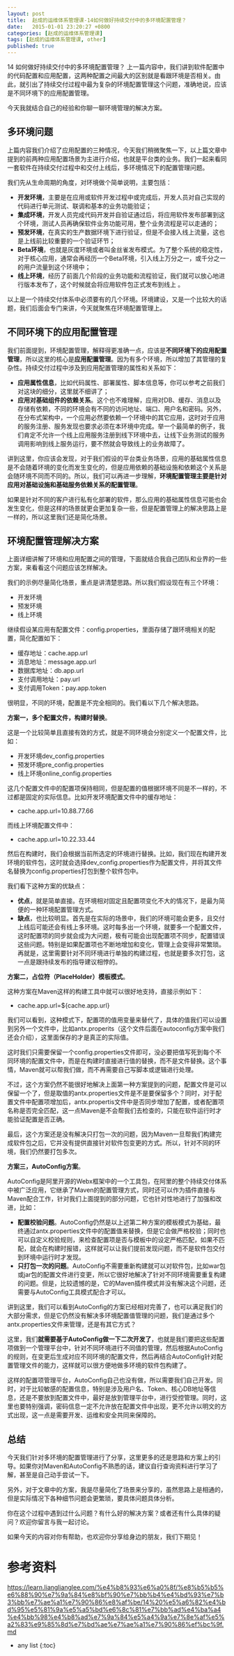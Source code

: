 ```yaml
---
layout: post
title:  赵成的运维体系管理课-14如何做好持续交付中的多环境配置管理？
date:   2015-01-01 23:20:27 +0800
categories: [赵成的运维体系管理课]
tags: [赵成的运维体系管理课, other]
published: true
---
```




14 如何做好持续交付中的多环境配置管理？
上一篇内容中，我们讲到软件配置中的代码配置和应用配置，这两种配置之间最大的区别就是看跟环境是否相关。由此，就引出了持续交付过程中最为复杂的环境配置管理这个问题，准确地说，应该是不同环境下的应用配置管理。

今天我就结合自己的经验和你聊一聊环境管理的解决方案。

## 多环境问题

上篇内容我们介绍了应用配置的三种情况，今天我们稍微聚焦一下，以上篇文章中提到的前两种应用配置场景为主进行介绍，也就是平台类的业务。我们一起来看同一套软件在持续交付过程中和交付上线后，多环境情况下的配置管理问题。

我们先从生命周期的角度，对环境做个简单说明，主要包括：

* **开发环境**，主要是在应用或软件开发过程中或完成后，开发人员对自己实现的代码进行单元测试、联调和基本的业务功能验证；
* **集成环境**，开发人员完成代码开发并自验证通过后，将应用软件发布部署到这个环境，测试人员再确保软件业务功能可用，整个业务流程是可以走通的；
* **预发环境**，在真实的生产数据环境下进行验证，但是不会接入线上流量，这也是上线前比较重要的一个验证环节；
* **Beta环境**，也就是灰度环境或者叫金丝雀发布模式。为了整个系统的稳定性，对于核心应用，通常会再经历一个Beta环境，引入线上万分之一，或千分之一的用户流量到这个环境中；
* **线上环境**，经历了前面几个阶段的业务功能和流程验证，我们就可以放心地进行版本发布了，这个时候就会将应用软件包正式发布到线上 。

以上是一个持续交付体系中必须要有的几个环境。环境建设，又是一个比较大的话题，我们后面会专门来讲，今天就聚焦在环境配置管理上。

## 不同环境下的应用配置管理

我们前面提到，环境配置管理，解释得更准确一点，应该是**不同环境下的应用配置管理**，所以这里的核心是**应用配置管理**。因为有多个环境，所以增加了其管理的复杂性。持续交付过程中涉及到应用配置管理的属性和关系如下：

* **应用属性信息**，比如代码属性、部署属性、脚本信息等，你可以参考之前我们对这块的细分，这里就不细讲了；
* **应用对基础组件的依赖关系**。这个也不难理解，应用对DB、缓存、消息以及存储有依赖，不同的环境会有不同的访问地址、端口、用户名和密码。另外，在分布式架构中，一个应用必然要依赖一个环境中的其它应用，这时对于应用的服务注册、服务发现也要求必须在本环境中完成。举一个最简单的例子，我们肯定不允许一个线上应用服务注册到线下环境中去，让线下业务测试的服务调用影响到线上服务运行，要不然就会导致线上的业务故障了。

讲到这里，你应该会发现，对于我们假设的平台类业务场景，应用的基础属性信息是不会随着环境的变化而发生变化的，但是应用依赖的基础设施和依赖这个关系是会随环境不同而不同的。所以，我们可以再进一步理解，**环境配置管理主要是针对应用对基础设施和基础服务依赖关系的配置管理**。

如果是针对不同的客户进行私有化部署的软件，那么应用的基础属性信息可能也会发生变化，但是这样的场景就更会更加复杂一些，但是配置管理上的解决思路上是一样的，所以这里我们还是简化场景。

## 环境配置管理解决方案

上面详细讲解了环境和应用配置之间的管理，下面就结合我自己团队和业界的一些方案，来看看这个问题应该怎样解决。

我们的示例尽量简化场景，重点是讲清楚思路。所以我们假设现在有三个环境：

* 开发环境
* 预发环境
* 线上环境

继续假设某应用有配置文件：config.properties，里面存储了跟环境相关的配置，简化配置如下：

* 缓存地址：cache.app.url
* 消息地址：message.app.url
* 数据库地址：db.app.url
* 支付调用地址：pay.url
* 支付调用Token：pay.app.token

很明显，不同的环境，配置是不完全相同的。我们看以下几个解决思路。

**方案一，多个配置文件，构建时替换**。

这是一个比较简单且直接有效的方式，就是不同环境会分别定义一个配置文件，比如：

* 开发环境dev_config.properties
* 预发环境pre_config.properties
* 线上环境online_config.properties

这几个配置文件中的配置项保持相同，但是配置的值根据环境不同是不一样的，不过都是固定的实际信息。比如开发环境配置文件中的缓存地址：

* cache.app.url=10.88.77.66

而线上环境配置文件中：

* cache.app.url=10.22.33.44

然后在构建时，我们会根据当前所选定的环境进行替换。比如，我们现在构建开发环境的软件包，这时就会选择dev_config.properties作为配置文件，并将其文件名替换为config.properties打包到整个软件包中。

我们看下这种方案的优缺点：

* **优点**，就是简单直接。在环境相对固定且配置项变化不大的情况下，是最为简便的一种环境配置管理方式。
* **缺点**，也比较明显。首先是在实际的场景中，我们的环境可能会更多，且交付上线后可能还会有线上多环境。这时每多出一个环境，就要多一个配置文件，这时配置项的同步就会成为大问题，极有可能会出现配置项不同步，配置错误这些问题。特别是如果配置项也不断地增加和变化，管理上会变得非常繁琐。再就是，这里需要针对不同环境进行单独的构建过程，也就是要多次打包，这一点是跟持续发布的指导建议相悖的。

**方案二，占位符（PlaceHolder）模板模式**。

这种方案在Maven这样的构建工具中就可以很好地支持，直接示例如下：

* cache.app.url=${cache.app.url}

我们可以看到，这种模式下，配置项的值用变量来替代了，具体的值我们可以设置到另外一个文件中，比如antx.properits（这个文件后面在autoconfig方案中我们还会介绍），这里面保存的才是真正的实际值。

这时我们只需要保留一个config.properties文件即可，没必要把值写死到每个不同环境的配置文件中，而是在构建时直接进行值的替换，而不是文件替换。这个事情，Maven就可以帮我们做，而不再需要自己写脚本或逻辑进行处理。

不过，这个方案仍然不能很好地解决上面第一种方案提到的问题，配置文件是可以保留一个了，但是取值的antx.properties文件是不是要保留多个？同时，对于配置文件中配置项增加后，antx.propertis文件中是否同步增加了配置，或者配置项名称是否完全匹配，这一点Maven是不会帮我们去检查的，只能在软件运行时才能验证配置是否正确。

最后，这个方案还是没有解决只打包一次的问题，因为Maven一旦帮我们构建完成软件包之后，它并没有提供直接针对软件包变更的方式。所以，针对不同的环境，我们仍然要打包多次。

**方案三，AutoConfig方案**。

AutoConfig是阿里开源的Webx框架中的一个工具包，在阿里的整个持续交付体系中被广泛应用，它继承了Maven的配置管理方式，同时还可以作为插件直接与Maven配合工作，针对我们上面提到的部分问题，它也针对性地进行了加强和改进，比如：

* **配置校验问题**。AutoConfig仍然是以上述第二种方案的模板模式为基础，最终通过antx.properties文件中的配置值来替换，但是它会做严格校验；同时也可以自定义校验规则，来检查配置项是否与模板中的设定严格匹配，如果不匹配，就会在构建时报错，这样就可以让我们提前发现问题，而不是软件包交付到环境中运行时才发现。
* **只打包一次的问题**。AutoConfig不需要重新构建就可以对软件包，比如war包或jar包的配置文件进行变更，所以它很好地解决了针对不同环境需要重复构建的问题。但是，比较遗憾的是，它的Maven插件模式并没有解决这个问题，还需要与AutoConfig工具模式配合才可以。

讲到这里，我们可以看到AutoConfig的方案已经相对完善了，也可以满足我们的大部分需求，但是它仍然没有解决多环境配置值管理的问题，我们是通过多个antx.properties文件来管理，还是有其它方式？

这里，我们**就需要基于AutoConfig做一下二次开发了**，也就是我们要把这些配置项做到一个管理平台中，针对不同环境进行不同值的管理，然后根据AutoConfig的规则，在变更后生成对应不同环境的配置文件，然后再结合AutoConfig针对配置管理文件的能力，这样就可以很方便地做多环境的软件包构建了。

这样的配置项管理平台，AutoConfig自己也没有做，所以需要我们自己开发。同时，对于比较敏感的配置信息，特别是涉及用户名、Token、核心DB地址等信息，还是不要放到配置文件中，最好是放到管理平台中，进行受控管理。同时，这里也要特别强调，密码信息一定不允许放在配置文件中出现，更不允许以明文的方式出现，这一点是需要开发、运维和安全共同来保障的。

## 总结

今天我们针对多环境的配置管理进行了分享，这里更多的还是思路和方案上的引导。如果你对Maven和AutoConfig不熟悉的话，建议自行查询资料进行学习了解，甚至是自己动手尝试一下。

另外，对于文章中的方案，我是尽量简化了场景来分享的，虽然思路上是相通的，但是实际情况下各种细节问题会更繁琐，要具体问题具体分析。

你在这个过程中遇到过什么问题？有什么好的解决方案？或者还有什么具体的疑问？欢迎你留言与我一起讨论。

如果今天的内容对你有帮助，也欢迎你分享给身边的朋友，我们下期见！




# 参考资料

https://learn.lianglianglee.com/%e4%b8%93%e6%a0%8f/%e8%b5%b5%e6%88%90%e7%9a%84%e8%bf%90%e7%bb%b4%e4%bd%93%e7%b3%bb%e7%ae%a1%e7%90%86%e8%af%be/14%20%e5%a6%82%e4%bd%95%e5%81%9a%e5%a5%bd%e6%8c%81%e7%bb%ad%e4%ba%a4%e4%bb%98%e4%b8%ad%e7%9a%84%e5%a4%9a%e7%8e%af%e5%a2%83%e9%85%8d%e7%bd%ae%e7%ae%a1%e7%90%86%ef%bc%9f.md

* any list
{:toc}
